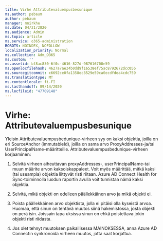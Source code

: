 ```yaml
---
title: Virhe Attributevaluempusbesunique
ms.author: pebaum
author: pebaum
manager: mnirkhe
ms.date: 04/21/2020
ms.audience: Admin
ms.topic: article
ms.service: o365-administration
ROBOTS: NOINDEX, NOFOLLOW
localization_priority: Normal
ms.collection: Adm_O365
ms.custom: ''
ms.assetid: bf8ac830-6f0c-4616-827d-987616700e59
ms.openlocfilehash: 4627a7ae34b0dd9f16538ef75ac8792672dcc056
ms.sourcegitcommit: c6692ce0fa1358ec3529e59ca0ecdfdea4cdc759
ms.translationtype: MT
ms.contentlocale: fi-FI
ms.lasthandoff: 09/14/2020
ms.locfileid: "47709148"
---
```

# <a name="error-attributevaluemustbeunique"></a>Virhe: Attributevaluempusbesunique

Yleisin Attributevaluempusbedunique-virheen syy on kaksi objektia, joilla on eri SourceAnchor (immutableId), joilla on sama arvo ProxyAddresses-ja/tai UserPrincipalName-määritteille. Attributevaluempusbedunique-virheen korjaaminen:
  
1. Selvitä virheen aiheuttavan proxyAddresses-, userPrincipalName-tai muun määrite arvon kaksoiskappaleet. Voit myös määrittää, mitkä kaksi (tai useampia) objektia liittyvät risti riitaan. Azure AD Connect Health for Sync-toiminnolla luodun raportin avulla voit tunnistaa nämä kaksi objektia.
    
2. Selvitä, mikä objekti on edelleen päällekkäinen arvo ja mikä objekti ei.
    
3. Poista päällekkäinen arvo objektista, jolla ei pitäisi olla kyseistä arvoa. Huomaa, että sinun on tehtävä muutos siinä hakemistossa, josta objekti on perä isin. Joissain tapa uksissa sinun on ehkä poistettava jokin objekti risti riidasta.
    
4. Jos olet tehnyt muutoksen paikallisessa MAINOKSESSA, anna Azure AD Connectin synkronoida virheen muutos, jotta saat korjattua.
    

